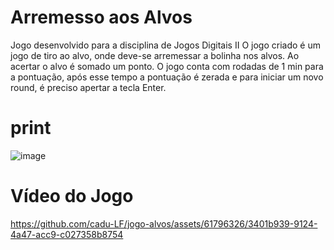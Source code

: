# Arremesso aos Alvos

Jogo desenvolvido para a disciplina de Jogos Digitais II
O jogo criado é um jogo de tiro ao alvo, onde deve-se arremessar a bolinha nos alvos. Ao acertar o alvo é somado um ponto.
O jogo conta com rodadas de 1 min para a pontuação, após esse tempo a pontuação é zerada e para iniciar um novo round, é preciso apertar a tecla Enter.

# print
![image](https://github.com/cadu-LF/jogo-alvos/assets/61796326/9eac6c50-923e-4e3c-90c0-1e5fdc206f88)

# Vídeo do Jogo
https://github.com/cadu-LF/jogo-alvos/assets/61796326/3401b939-9124-4a47-acc9-c027358b8754

